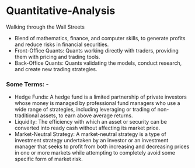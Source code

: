 # Quantitative-Analysis
Walking through the Wall Streets
- Blend of mathematics, finance, and computer skills, to generate profits and reduce risks in financial securities.
- Front-Office Quants: Quants working directly with traders, providing them with pricing and trading tools.
- Back-Office Quants: Quants validating the models, conduct research, and create new trading strategies.
### Some Terms: -
- Hedge Funds: A hedge fund is a limited partnership of private investors whose money is managed by professional fund managers who use a wide range of strategies, including leveraging or trading of non-traditional assets, to earn above average returns.
- Liquidity: The efficiency with which an asset or security can be converted into ready cash without affecting its market price.
- Market-Neutral Strategy: A market-neutral strategy is a type of investment strategy undertaken by an investor or an investment manager that seeks to profit from both increasing and decreasing prices in one or more markets while attempting to completely avoid some specific form of market risk.
